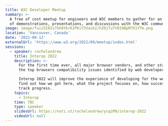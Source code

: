 ```yaml
---
title: W3C Developer Meetup
summary: >-
  A free of cost meetup for engineers and W3C members to gather for an evening
  of demonstrations, presentations, and discussions with the W3C community
image: image/fuiz5I8Iv7bV8YbrK2PKiY3Vask2/hZOjTuTVO19BpM7X1YTm.png
location: 'Vancouver, Canada'
date: '2022-09-13'
externalUrl: 'https://www.w3.org/2022/09/meetup/index.html'
sessions:
  - speaker: rachelandrew
    title: Interop 2022
    description: >-
      For the first time ever, all major browser vendors, and other stakeholders, have come together to solve
      the top browsers compatibility issues identified by web developers.

      Interop 2022 will improve the experience of developing for the web in 15 key areas. In this talk, you'll
      find out how we got here, what the project focuses on, how success will be measured, and how you can
      track progress.
    topics:
      - Interop
    time: TBC
    type: speaker
    slidesUrl: https://noti.st/rachelandrew/ycqiM9/interop-2022
    videoUrl: null
---
```


